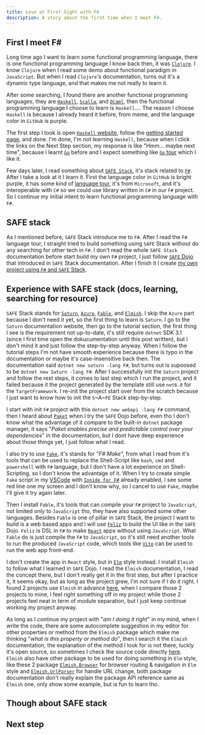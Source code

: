 ```yaml
---
title: Love at First Sight with F#
description: A story about the first time when I meet F#.
---
```


## First I meet F#

Long time ago I want to learn some functional programming language, there is one functional programming language I know back then, it was [`Clojure`](https://clojure.org/). I know `Clojure` when I read some demo about functional paradigm in `JavaScript`. But when I read `Clojure`'s documentation, turns out it's a dynamic type language, and that makes me not really to learn it.

After some searching, I found there are another functional programming languages, they are [`Haskell`](https://www.haskell.org/?uwu=true), [`Scalla`](https://www.scala-lang.org/), and [`OCaml`](https://ocaml.org/), then the functional programming language I choose to learn is `Haskell`.... The reason I choose `Haskell` is because I already heard it before, from meme, and the language color in `GitHub` is purple.

The first step I took is open [`Haskell` website](https://www.haskell.org/), follow the [getting started page](https://www.haskell.org/get-started/), and done. I'm done, I'm not learning `Haskell`, because when I click the links on the Next Step section, my response is like "Hmm... maybe next time", because I learnt [`Go`](https://go.dev/) before and I expect something like [`Go` tour](https://go.dev/tour/) which I like it.

Few days later, I read something about [`SAFE Stack`](https://safe-stack.github.io/), it's stack related to [`F#`](https://learn.microsoft.com/en-us/dotnet/fsharp/). After I take a look at it I learn it. First the language color in `GitHub` is bright purple, it has some kind of [language tour](https://learn.microsoft.com/en-us/dotnet/fsharp/tour), it's from `Microsoft`, and it's interoperable with `C#` so we could use library written in `C#` in our `F#` project. So I continue my initial intent to learn functional programming language with `F#`.

## SAFE stack

As I mentioned before, `SAFE` Stack introduce me to `F#`. After I read the `F#` language tour, I straight tried to build something using `SAFE` Stack without do any searching for other tech in `F#`. I don't read the whole `SAFE Stack` documentation before start build my own `F#` project, I just follow [`SAFE` Dojo](https://github.com/CompositionalIT/SAFE-Dojo) that introduced in `SAFE` Stack documentation. After I finish it I create [my own project using `F#` and `SAFE` Stack](https://github.com/sistracia/rss-bookmarkr).

## Experience with SAFE stack (docs, learning, searching for resource)

`SAFE` Stack stands for [`Saturn`](https://saturnframework.org/), [`Azure`](https://azure.microsoft.com/en-us), [`Fable`](https://fable.io/), and [`Elmish`](https://elmish.github.io/elmish/). I skip the `Azure` part because I don't need it yet, so the first thing to learn is `Saturn`. I go to the `Saturn` documentation website, then go to the tutorial section, the first thing I see is the requirement not up-to-date, it's still require `dotnet` SDK 3.1 (since I first time open the dokucumentation until this post written), but I don't mind it and just follow the step-by-step anyway. When I follow the tutorial steps I'm not have smooth experience because there is typo in the documentation or maybe it's case-insensitive back then. The documentation said `dotnet new saturn -lang F#`, but turns out is supoosed to be `dotnet new Saturn -lang F#`. After I successfully init the `Saturn` project and follow the rest steps, it comes to last step which I run the project, and it failed because it the project generated by the template still use `net6.0` for the `TargetFramework`. I re-init the project start over from the scratch because I just want to know how to init the `S`~A~`FE` Stack step-by-step.

I start with init `F#` project with this `dotnet new webapi -lang F#` command, then I heard about [`Paket`](https://fsprojects.github.io/Paket/index.html) when I try the `SAFE` Dojo before, even tho I don't know what the advantage of it compare to the built-in `dotnet` package manager, it says "_Paket enables precise and predictable control over your dependencies_" in the documentation, but I dont have deep experience about those things yet, I just follow what I read.

I also try to use [`Fake`](https://fake.build/index.html), it's stands for "_F# Make_", from what I read from it's tools that can be used to replace the Shell-Script like `bash`, `cmd` and `powershell` with `F#` language, but I don't have a lot experience on Shell-Scripting, so I don't know the advantage of it. When I try to create simple `Fake` script in my [VSCode](https://code.visualstudio.com/) with [`Ionide for F#`](https://marketplace.visualstudio.com/items?itemName=Ionide.Ionide-fsharp) already enabled, I see some red line one my screen and I don't know why, so I cancel to use `Fake`, maybe I'll give it try again later.

Then I install `Fable`, it's tools that can compile your `F#` project to `JavaScript`, not limited only to `JavaScript` tho, they have also supported some other languages. Besides `Fable` is one of pillar in `SAFE` Stack, the project I want to build is a web based apps and I will use [`Feliz`](https://zaid-ajaj.github.io/Feliz/) to build the UI like in the `SAFE` Dojo. `Feliz` is DSL in `F#` to make [`React`](https://react.dev/?uwu=true) apps without using `JavaScript`. What `Fable` do is just compile the `F#` to `JavaScript`, so it's still need another tools to run the produced `JavaScript` code, which tools like [`Vite`](https://vitejs.dev/) can be used to run the web app front-end.

I don't create the app in `React` style, but in [`Elm`](https://elm-lang.org/) style instead. I install `Elmish` to follow what I learned in `SAFE` Dojo. I read the `Elmish` documentation, I read the concept there, but I don't really get it in the first step, but after I practice it, it seems okay, but as long as the project grew, I'm not sure if I do it right. I found 2 projects use `Elmish` in advance [here](https://github.com/Zaid-Ajaj/Fable.Remoting#applications-using-remoting), when I compare those 2 projects to mine, I feel right something off in my project while those 2 projects feel neat in term of module separation, but I just keep continue working my project anyway.

As long as I continue my project with "_am I doing it right_" in my mind, when I write the code, there are some autocomplete suggestion in my editor for other properties or method from the `Elmish` package which make me thinking "_what is this property or method do_", then I search it the `Elmish` documentation, the explanation of the method I look for is not there, luckly it's open source, so sometimes I check the source code directly [here](https://github.com/elmish/elmish). `Elmish` also have other package to be used for doing something in `Elm` style, like these 2 package [`Elmish.Browser`](https://elmish.github.io/browser/) for browser routing & navigation in `Elm` style and [`Elmish.UrlParser`](https://elmish.github.io/urlParser/) for handle URL change, both package documentation don't really explain the package API reference same as `Elmish` one, only show some example, but is fun to learn tho.

## Though about SAFE stack

## Next step
